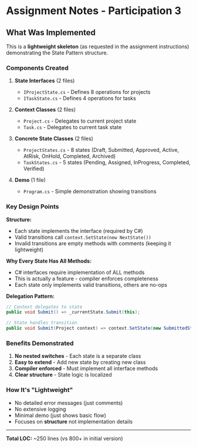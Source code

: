 # Assignment Notes - Participation 3

## What Was Implemented

This is a **lightweight skeleton** (as requested in the assignment instructions) demonstrating the State Pattern structure.

### Components Created

1. **State Interfaces** (2 files)
   - `IProjectState.cs` - Defines 8 operations for projects
   - `ITaskState.cs` - Defines 4 operations for tasks

2. **Context Classes** (2 files)
   - `Project.cs` - Delegates to current project state
   - `Task.cs` - Delegates to current task state

3. **Concrete State Classes** (2 files)
   - `ProjectStates.cs` - 8 states (Draft, Submitted, Approved, Active, AtRisk, OnHold, Completed, Archived)
   - `TaskStates.cs` - 5 states (Pending, Assigned, InProgress, Completed, Verified)

4. **Demo** (1 file)
   - `Program.cs` - Simple demonstration showing transitions

### Key Design Points

**Structure:**
- Each state implements the interface (required by C#)
- Valid transitions call `context.SetState(new NextState())`
- Invalid transitions are empty methods with comments (keeping it lightweight)

**Why Every State Has All Methods:**
- C# interfaces require implementation of ALL methods
- This is actually a feature - compiler enforces completeness
- Each state only implements valid transitions, others are no-ops

**Delegation Pattern:**
```csharp
// Context delegates to state
public void Submit() => _currentState.Submit(this);

// State handles transition
public void Submit(Project context) => context.SetState(new SubmittedState());
```

### Benefits Demonstrated

1. **No nested switches** - Each state is a separate class
2. **Easy to extend** - Add new state by creating new class
3. **Compiler enforced** - Must implement all interface methods
4. **Clear structure** - State logic is localized

### How It's "Lightweight"

- No detailed error messages (just comments)
- No extensive logging
- Minimal demo (just shows basic flow)
- Focuses on **structure** not implementation details

---

**Total LOC:** ~250 lines (vs 800+ in initial version)

